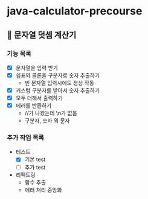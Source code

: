 # java-calculator-precourse

## 🧮 문자열 덧셈 계산기

### 기능 목록

- [x] 문자열을 입력 받기
- [x] 쉼표와 콜론을 구분자로 숫자 추출하기
  - 빈 문자열 입력시에도 정상 작동 
- [x] 커스텀 구분자를 받아서 숫자 추출하기
- [x] 모두 더해서 출력하기
- [x] 에러를 반환하기
  - //가 나왔는데 \n가 없음
  - 구분자, 숫자 외 문자

### 추가 작업 목록
- 테스트
  - [x] 기본 test
  - [ ] 추가 test
- 리펙토링
  - 함수 추출
  - 에러 처리 중앙화